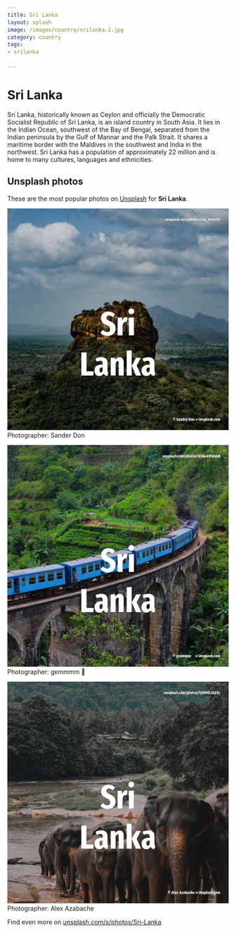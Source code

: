 ```yaml
---
title: Sri Lanka
layout: splash
image: /images/country/srilanka.1.jpg
category: country
tags:
- srilanka

---
```

# Sri Lanka

Sri Lanka, historically known as Ceylon and officially the Democratic Socialist Republic of Sri  Lanka, is an island country in South Asia. It lies in the Indian Ocean, southwest of the Bay of Bengal, separated from the Indian peninsula by  the Gulf of Mannar and the Palk Strait. It shares a maritime border with the Maldives in the southwest and India in the northwest.  Sri Lanka has a population of approximately 22 million and is home to many cultures, languages and  ethnicities. 

 
## Unsplash photos
These are the most popular photos on [Unsplash](https://unsplash.com) for **Sri Lanka**.
 
![Sri Lanka](/images/country/srilanka.1.jpg)
Photographer:  Sander Don
 
![Sri Lanka](/images/country/srilanka.2.jpg)
Photographer:  gemmmm 🖤
 
![Sri Lanka](/images/country/srilanka.3.jpg)
Photographer:  Alex Azabache
 
Find even more on [unsplash.com/s/photos/Sri-Lanka](https://unsplash.com/s/photos/Sri-Lanka)
 
